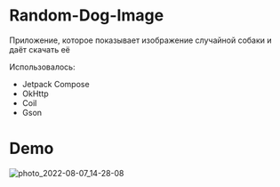 # Random-Dog-Image
Приложение, которое показывает изображение случайной собаки и даёт скачать её

Использовалось:
 * Jetpack Compose
 * OkHttp
 * Coil
 * Gson
 
 # Demo
 
 
![photo_2022-08-07_14-28-08](https://user-images.githubusercontent.com/105109254/183288351-fcfdc4a6-196d-40c4-b86f-9ecf20f0f465.jpg)
